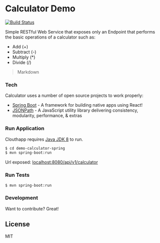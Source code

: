 # Calculator Demo

[![Build Status](https://travis-ci.org/joemccann/dillinger.svg?branch=master)](https://travis-ci.org/joemccann/dillinger)

Simple RESTful Web Service that exposes only an Endpoint that performs the basic operations of a calculator such as:

- Add (+)
- Subtract (-)
- Multiply (*)
- Divide (/)

> Markdown 

### Tech

Calculator uses a number of open source projects to work properly:

* [Spring Boot](https://spring.io/projects/spring-boot) - A framework for building native apps using React!
* [JSONPath](http://jsonpath.com/) - A JavaScript utility library delivering consistency, modularity, performance, & extras

### Run Application

Clouthapp requires [Java JDK 8](https://nodejs.org/) to run.

```sh
$ cd demo-calculator-spring
$ mvn spring-boot:run
```
Url exposed:    [localhost:8080/api/v1/calculator](localhost:8080/api/v1/calculator)
### Run Tests
```sh
$ mvn spring-boot:run
```

### Development

Want to contribute? Great!

License
----

MIT
